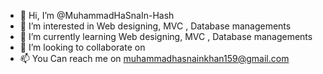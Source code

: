 - 👋 Hi, I’m @MuhammadHaSnaIn-Hash
- 👀 I’m interested in Web designing, MVC , Database managements
- 🌱 I’m currently learning Web designing, MVC , Database managements
- 💞️ I’m looking to collaborate on 
- 📫 You Can reach me on muhammadhasnainkhan159@gmail.com

<!---
MuhammadHaSnaIn-Hash/MuhammadHaSnaIn-Hash is a ✨ special ✨ repository because its `README.md` (this file) appears on your GitHub profile.
You can click the Preview link to take a look at your changes.
--->
